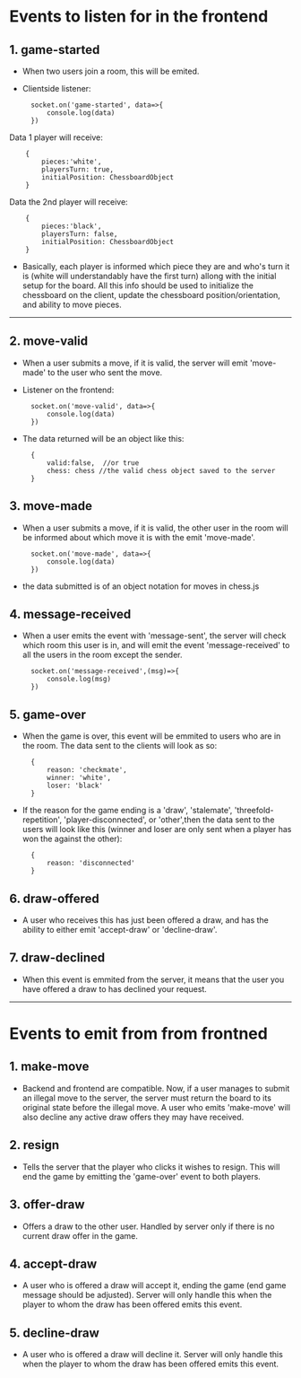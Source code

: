 # Events to listen for in the frontend
## 1. game-started
- When two users join a room, this will be emited. 
- Clientside listener:
    
        socket.on('game-started', data=>{
            console.log(data)
        })

Data 1 player will receive:

        {
            pieces:'white',
            playersTurn: true,
            initialPosition: ChessboardObject
        }

Data the 2nd player will receive:

        {
            pieces:'black',
            playersTurn: false,
            initialPosition: ChessboardObject
        }

- Basically, each player is informed which piece they are and who's turn it is (white will understandably have the first turn) allong with the initial setup for the board. All this info should be used to initialize the chessboard on the client, update the chessboard position/orientation, and ability to move pieces.

---

## 2. move-valid
- When a user submits a move, if it is valid, the server will emit 'move-made' to the user who sent the move. 
- Listener on the frontend:

        socket.on('move-valid', data=>{
            console.log(data) 
        })
- The data returned will be an object like this:  
        
        {
            valid:false,  //or true
            chess: chess //the valid chess object saved to the server
        }

## 3. move-made
- When a user submits a move, if it is valid, the other user in the room will be informed about which move it is with the emit 'move-made'.

        socket.on('move-made', data=>{
            console.log(data)
        })

- the data submitted is of an object notation for moves in chess.js

## 4. message-received
- When a user emits the event with 'message-sent', the server will check which room this user is in, and will emit the event 'message-received' to all the users in the room except the sender.

        socket.on('message-received',(msg)=>{
            console.log(msg)
        })

## 5. game-over
- When the game is over, this event will be emmited to users who are in the room. The data sent to the clients will look as so:
            
        {
            reason: 'checkmate',
            winner: 'white',
            loser: 'black'
        }

- If the reason for the game ending is a 'draw', 'stalemate', 'threefold-repetition', 'player-disconnected', or 'other',then the data sent to the users will look like this (winner and loser are only sent when a player has won the against the other):

        {
            reason: 'disconnected'
        }

## 6. draw-offered
- A user who receives this has just been offered a draw, and has the ability to either emit 'accept-draw' or 'decline-draw'.

## 7. draw-declined
- When this event is emmited from the server, it means that the user you have offered a draw to has declined your request.
---
# Events to emit from from frontned


## 1. make-move
- Backend and frontend are compatible. Now, if a user manages to submit an illegal move to the server, the server must return the board to its original state before the illegal move. A user who emits 'make-move' will also decline any active draw offers they may have received.

## 2. resign
-  Tells the server that the player who clicks it wishes to resign. This will end the game by emitting the 'game-over' event to both players.

## 3. offer-draw
- Offers a draw to the other user. Handled by server only if there is no current draw offer in the game.

## 4. accept-draw
- A user who is offered a draw will accept it, ending the game (end game message should be adjusted). Server will only handle this when the player to whom the draw has been offered emits this event.

## 5. decline-draw
- A user who is offered a draw will decline it. Server will only handle this when the player to whom the draw has been offered emits this event.